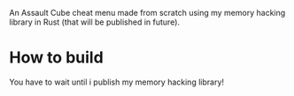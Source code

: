 An Assault Cube cheat menu made from scratch using my memory hacking library in Rust (that will be published in future).

# How to build
You have to wait until i publish my memory hacking library!